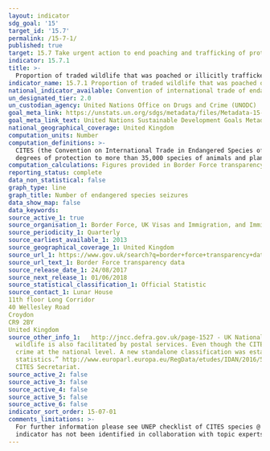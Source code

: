 ```yaml
---
layout: indicator
sdg_goal: '15'
target_id: '15.7'
permalink: /15-7-1/
published: true
target: 15.7 Take urgent action to end poaching and trafficking of protected species of flora and fauna and address both demand and supply of illegal wildlife products
indicator: 15.7.1
title: >-
  Proportion of traded wildlife that was poached or illicitly trafficked
indicator_name: 15.7.1 Proportion of traded wildlife that was poached or illicitly trafficked
national_indicator_available: Convention of international trade of endangered species (CITES) seizures
un_designated_tier: 2.0
un_custodian_agency: United Nations Office on Drugs and Crime (UNODC)
goal_meta_link: https://unstats.un.org/sdgs/metadata/files/Metadata-15-07-01.pdf
goal_meta_link_text: United Nations Sustainable Development Goals Metadata (PDF 210 KB)
national_geographical_coverage: United Kingdom
computation_units: Number
computation_definitions: >-
  CITES (the Convention on International Trade in Endangered Species of Wild Fauna and Flora) is an international agreement between governments. Its aim is to ensure that international trade in specimens of wild animals and plants does not threaten their survival. CITES accords varying
  degrees of protection to more than 35,000 species of animals and plants, whether they are traded as live specimens, fur coats or dried herbs.
computation_calculations: Figures provided in Border Force transparency data.
reporting_status: complete
data_non_statistical: false
graph_type: line
graph_title: Number of endangered species seizures
data_show_map: false
data_keywords:  
source_active_1: true
source_organisation_1: Border Force, UK Visas and Immigration, and Immigration Enforcement
source_periodicity_1: Quarterly
source_earliest_available_1: 2013
source_geographical_coverage_1: United Kingdom
source_url_1: https://www.gov.uk/search?q=border+force+transparency+data
source_url_text_1: Border Force transparency data
source_release_date_1: 24/08/2017
source_next_release_1: 01/06/2018
source_statistical_classification_1: Official Statistic 
source_contact_1: Lunar House 
11th floor Long Corridor 
40 Wellesley Road 
Croydon 
CR9 2BY 
United Kingdom
source_other_info_1:   http://jncc.defra.gov.uk/page-1527 - UK National Wildlife Crime Unit – Scotland Data available http://www.nwcu.police.uk/about/publications/ - “The large number of seizures at Heathrow Airport shows a geographical hub of illicit wildlife trade actions. Nevertheless, trade in illegal
  wildlife is also facilitated by postal services. Even though the CITES biennial reports provide a detailed overview of the number of seizures made by UK authorities in 2015, significant changes have also been made to the UK national statistics in order to provide an overview of wildlife
  crime at the national level. A new standalone classification was established for wildlife offences including CITES related offences (HM Government 2015). Since April 2014, the number of wildlife crime incidents are recorded and reported separately in the national quarterly crime
  statistics.” http://www.europarl.europa.eu/RegData/etudes/IDAN/2016/578963/IPOL_IDA(2016)578963_EN.pdf - UN Data Available - CITES Trade Database. https://trade.cites.org/ - The CITES Trade Database, managed by the UNEP World Conservation Monitoring Centre (UNEP-WCMC) on behalf of the
  CITES Secretariat.
source_active_2: false
source_active_3: false
source_active_4: false
source_active_5: false
source_active_6: false
indicator_sort_order: 15-07-01
comments_limitations: >-
  For further information please see UNEP checklist of CITES species @ http://checklist.cites.org/#/en This indicator is being used as an approximation of the UN SDG Indicator. Where possible, we will work to identify or develop UK data to meet the global indicator specification. This
  indicator has not been identified in collaboration with topic experts.
---
```

